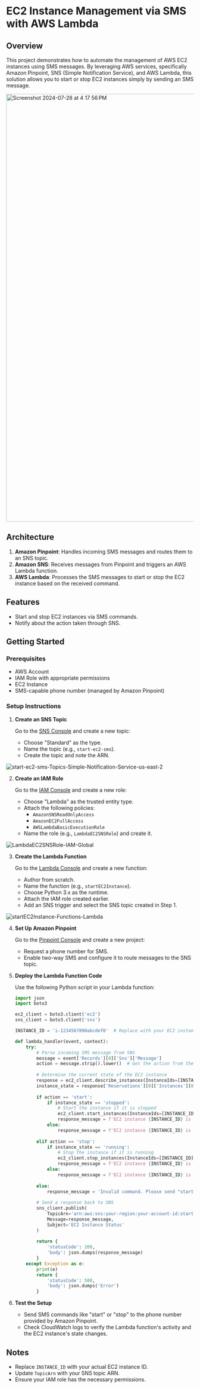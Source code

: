 # EC2 Instance Management via SMS with AWS Lambda

## Overview

This project demonstrates how to automate the management of AWS EC2 instances using SMS messages. By leveraging AWS services, specifically Amazon Pinpoint, SNS (Simple Notification Service), and AWS Lambda, this solution allows you to start or stop EC2 instances simply by sending an SMS message.

<img width="1145" alt="Screenshot 2024-07-28 at 4 17 56 PM" src="https://github.com/user-attachments/assets/c8eb8ae6-2aad-4a4a-9dba-aa9a667717c5">


## Architecture

1. **Amazon Pinpoint**: Handles incoming SMS messages and routes them to an SNS topic.
2. **Amazon SNS**: Receives messages from Pinpoint and triggers an AWS Lambda function.
3. **AWS Lambda**: Processes the SMS messages to start or stop the EC2 instance based on the received command.

## Features

- Start and stop EC2 instances via SMS commands.
- Notify about the action taken through SNS.

## Getting Started

### Prerequisites

- AWS Account
- IAM Role with appropriate permissions
- EC2 Instance
- SMS-capable phone number (managed by Amazon Pinpoint)

### Setup Instructions

1. **Create an SNS Topic**

   Go to the [SNS Console](https://console.aws.amazon.com/sns) and create a new topic:
   - Choose "Standard" as the type.
   - Name the topic (e.g., `start-ec2-sms`).
   - Create the topic and note the ARN.

![start-ec2-sms-Topics-Simple-Notification-Service-us-east-2](https://github.com/user-attachments/assets/04003ff2-b9c6-4811-8873-404ce490441a)


2. **Create an IAM Role**

   Go to the [IAM Console](https://console.aws.amazon.com/iam) and create a new role:
   - Choose "Lambda" as the trusted entity type.
   - Attach the following policies:
     - `AmazonSNSReadOnlyAccess`
     - `AmazonEC2FullAccess`
     - `AWSLambdaBasicExecutionRole`
   - Name the role (e.g., `LambdaEC2SNSRole`) and create it.

![LambdaEC2SNSRole-IAM-Global](https://github.com/user-attachments/assets/c2370253-242a-4ca9-8de0-91ec5fda12a0)


3. **Create the Lambda Function**

   Go to the [Lambda Console](https://console.aws.amazon.com/lambda) and create a new function:
   - Author from scratch.
   - Name the function (e.g., `startEC2Instance`).
   - Choose Python 3.x as the runtime.
   - Attach the IAM role created earlier.
   - Add an SNS trigger and select the SNS topic created in Step 1.

![startEC2Instance-Functions-Lambda](https://github.com/user-attachments/assets/5f4442ff-a806-4140-9ab6-7608a9e86e0d)


4. **Set Up Amazon Pinpoint**

   Go to the [Pinpoint Console](https://console.aws.amazon.com/pinpoint) and create a new project:
   - Request a phone number for SMS.
   - Enable two-way SMS and configure it to route messages to the SNS topic.

5. **Deploy the Lambda Function Code**

   Use the following Python script in your Lambda function:

   ```python
   import json
   import boto3

   ec2_client = boto3.client('ec2')
   sns_client = boto3.client('sns')

   INSTANCE_ID = 'i-1234567890abcdef0'  # Replace with your EC2 instance ID

   def lambda_handler(event, context):
       try:
           # Parse incoming SMS message from SNS
           message = event['Records'][0]['Sns']['Message']
           action = message.strip().lower()  # Get the action from the SMS message
           
           # Determine the current state of the EC2 instance
           response = ec2_client.describe_instances(InstanceIds=[INSTANCE_ID])
           instance_state = response['Reservations'][0]['Instances'][0]['State']['Name']
           
           if action == 'start':
               if instance_state == 'stopped':
                   # Start the instance if it is stopped
                   ec2_client.start_instances(InstanceIds=[INSTANCE_ID])
                   response_message = f'EC2 instance {INSTANCE_ID} is starting.'
               else:
                   response_message = f'EC2 instance {INSTANCE_ID} is already running.'
           
           elif action == 'stop':
               if instance_state == 'running':
                   # Stop the instance if it is running
                   ec2_client.stop_instances(InstanceIds=[INSTANCE_ID])
                   response_message = f'EC2 instance {INSTANCE_ID} is stopping.'
               else:
                   response_message = f'EC2 instance {INSTANCE_ID} is already stopped.'
           
           else:
               response_message = 'Invalid command. Please send "start" or "stop".'
           
           # Send a response back to SNS
           sns_client.publish(
               TopicArn='arn:aws:sns:your-region:your-account-id:start-ec2-sms',  # Replace with your SNS Topic ARN
               Message=response_message,
               Subject='EC2 Instance Status'
           )
           
           return {
               'statusCode': 200,
               'body': json.dumps(response_message)
           }
       except Exception as e:
           print(e)
           return {
               'statusCode': 500,
               'body': json.dumps('Error')
           }
   ```

6. **Test the Setup**

   - Send SMS commands like "start" or "stop" to the phone number provided by Amazon Pinpoint.
   - Check CloudWatch logs to verify the Lambda function's activity and the EC2 instance's state changes.

## Notes

- Replace `INSTANCE_ID` with your actual EC2 instance ID.
- Update `TopicArn` with your SNS topic ARN.
- Ensure your IAM role has the necessary permissions.
